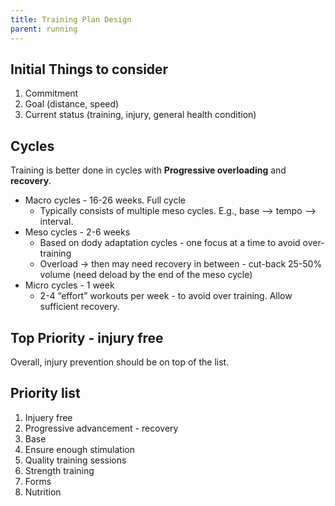 ```yaml
---
title: Training Plan Design
parent: running
---
```


## Initial Things to consider

1. Commitment
1. Goal (distance, speed)
1. Current status (training, injury, general health condition)

## Cycles

Training is better done in cycles with **Progressive overloading** and **recovery**.

* Macro cycles - 16-26 weeks. Full cycle
  * Typically consists of multiple meso cycles. E.g., base --> tempo --> interval.
* Meso cycles - 2-6 weeks
  * Based on dody adaptation cycles - one focus at a time to avoid over-training
  * Overload → then may need recovery in between - cut-back 25-50% volume (need deload by the end of the meso cycle)
* Micro cycles - 1 week
  * 2-4 “effort” workouts per week - to avoid over training. Allow sufficient recovery.

## Top Priority - injury free

Overall, injury prevention should be on top of the list.

## Priority list

1. Injuery free
1. Progressive advancement - recovery
1. Base
1. Ensure enough stimulation
1. Quality training sessions
1. Strength training
1. Forms
1. Nutrition
